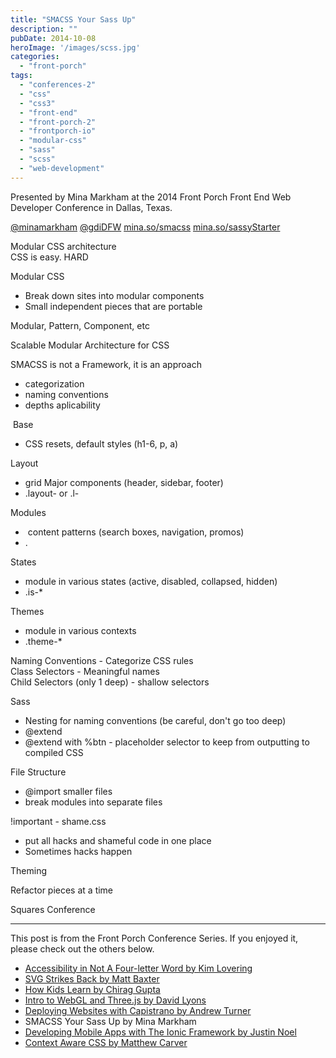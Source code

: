 ```yaml
---
title: "SMACSS Your Sass Up"
description: ""
pubDate: 2014-10-08
heroImage: '/images/scss.jpg'
categories: 
  - "front-porch"
tags: 
  - "conferences-2"
  - "css"
  - "css3"
  - "front-end"
  - "front-porch-2"
  - "frontporch-io"
  - "modular-css"
  - "sass"
  - "scss"
  - "web-development"
---
```


Presented by Mina Markham at the 2014 Front Porch Front End Web Developer Conference in Dallas, Texas.

[@minamarkham](twitter.com/minamarkham) [@gdiDFW](twitter.com/gdiDFW) [mina.so/smacss](mina.so/smacss) [mina.so/sassyStarter](mina.so/sassyStarter)  
  
Modular CSS architecture  
CSS is easy. HARD  
  
Modular CSS

- Break down sites into modular components
- Small independent pieces that are portable

Modular, Pattern, Component, etc  
  
Scalable Modular Architecture for CSS

SMACSS is not a Framework, it is an approach

- categorization
- naming conventions
- depths aplicability

 Base

- CSS resets, default styles (h1-6, p, a)

Layout

- grid Major components (header, sidebar, footer)
- .layout- or .l-

Modules

-  content patterns (search boxes, navigation, promos)
- .<name>

States

- module in various states (active, disabled, collapsed, hidden)
- .is-\*

Themes

- module in various contexts
- .theme-\*

Naming Conventions - Categorize CSS rules  
Class Selectors - Meaningful names  
Child Selectors (only 1 deep) - shallow selectors  
  
Sass

- Nesting for naming conventions (be careful, don't go too deep)
- @extend
- @extend with %btn - placeholder selector to keep from outputting to compiled CSS

File Structure

- @import smaller files
- break modules into separate files

!important - shame.css

- put all hacks and shameful code in one place
- Sometimes hacks happen

Theming  
  
Refactor pieces at a time  
  
Squares Conference

* * *

This post is from the Front Porch Conference Series. If you enjoyed it, please check out the others below.

- [Accessibility in Not A Four-letter Word by Kim Lovering](http://www.pauljeter.net/web-development/conferences/front-porch/accessibility-in-not-a-four-letter-word-kim-lovering-2014-front-porch-front-end-web-developer-conference-in-dallas-texas/ "Accessibility in Not A Four-letter Word") 
- [SVG Strikes Back by Matt Baxter](http://www.pauljeter.net/web-development/conferences/front-porch/svg-strikes-back-matt-baxter-2014-front-porch-front-end-web-developer-conference-in-dallas-texas/ "SVG Strikes Back")
- [How Kids Learn by Chirag Gupta](http://www.pauljeter.net/web-development/conferences/front-porch/how-kids-learn-chirag-gupta-2014-front-porch-front-end-web-developer-conference-in-dallas-texas/ "How Kids Learn")
- [Intro to WebGL and Three.js by David Lyons](http://www.pauljeter.net/web-development/conferences/front-porch/intro-to-webgl-and-three-js-david-lyons-2014-front-porch-front-end-web-developer-conference-in-dallas-texas/ "Intro to WebGL and Three.js -David Lyons")
- [Deploying Websites with Capistrano by Andrew Turner](http://www.pauljeter.net/web-development/conferences/front-porch/deploying-websites-with-capistrano/ "Deploying Websites with Capistrano") 
- SMACSS Your Sass Up by Mina Markham
- [Developing Mobile Apps with The Ionic Framework by Justin Noel](http://www.pauljeter.net/web-development/conferences/front-porch/developing-mobile-apps-with-the-ionic-framework-justin-noel-2014-front-porch-front-end-web-developer-conference-in-dallas-texas/ "Developing Mobile Apps with The Ionic Framework -Justin Noel")
- [Context Aware CSS by Matthew Carver](http://www.pauljeter.net/web-development/conferences/front-porch/context-aware-css-matthew-carver-2014-front-porch-front-end-web-developer-conference-in-dallas-texas/ "Context Aware CSS")
